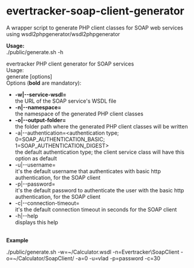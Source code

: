 # evertracker-soap-client-generator
A wrapper script to generate PHP client classes for SOAP web services using wsdl2phpgenerator/wsdl2phpgenerator

<b>Usage:</b><br>
./public/generate.sh -h

evertracker PHP client generator for SOAP services<br>
Usage:<br>
  generate [options]<br>
Options (<b>bold</b> are mandatory):<br>
* <b>-w|--service-wsdl=<URL></b><br>
  the URL of the SOAP service's WSDL file<br>
* <b>-n|--namespace=<namespace></b><br>
  the namespace of the generated PHP client classes<br>
* <b>-o|--output-folder=<folder path></b><br>
  the folder path where the generated PHP client classes will be written<br>
*  -a|--authentication=<authentication type; 0=SOAP_AUTHENTICATION_BASIC; 1=SOAP_AUTHENTICATION_DIGEST><br>
  the default authentication type; the client service class will have this option as default<br>
*  -u|--username=<username><br>
  it's the default username that authenticates with basic http authentication, for the SOAP client<br>
*  -p|--password=<password><br>
  it's the default password to authenticate the user with the basic http authentication, for the SOAP client<br>
*  -c|--connection-timeout=<seconds><br>
  it's the default connection timeout in seconds for the SOAP client<br>
*  -h|--help<br>
  displays this help<br>
<br>
<b>Example</b>

./public/generate.sh -w=~/Calculator.wsdl -n=Evertracker\\SoapClient -o=~/Calculator/SoapClient/ -a=0 -u=vlad -p=password -c=30
